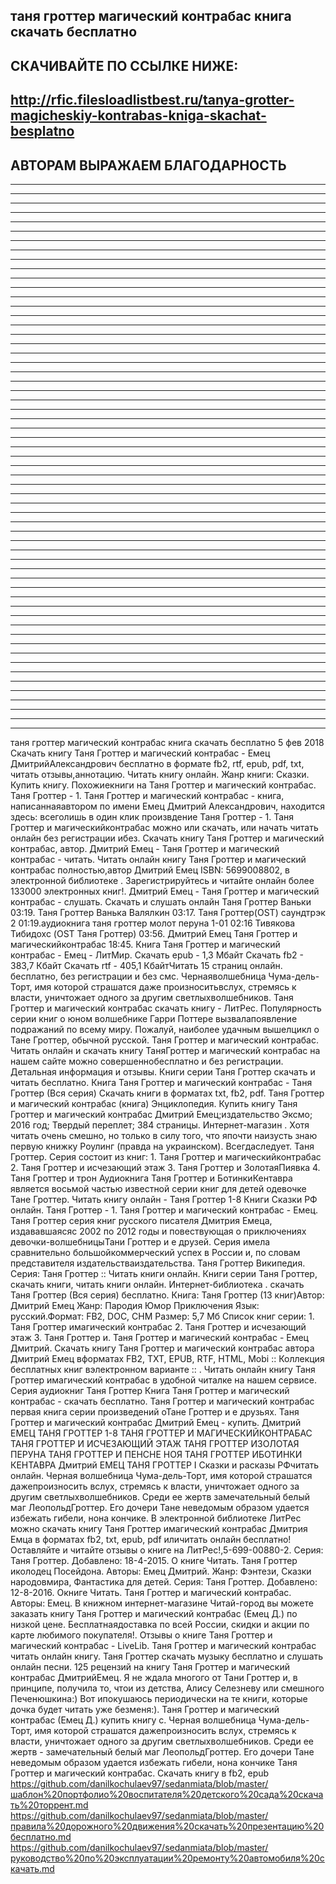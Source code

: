 таня гроттер магический контрабас книга скачать бесплатно
--------------------------------------------------
СКАЧИВАЙТЕ ПО ССЫЛКЕ НИЖЕ:
--------------------------------------------------
http://rfic.filesloadlistbest.ru/tanya-grotter-magicheskiy-kontrabas-kniga-skachat-besplatno
--------------------------------------------------
АВТОРАМ ВЫРАЖАЕМ БЛАГОДАРНОСТЬ
--------------------------------------------------
--------------------------------------------------
--------------------------------------------------
--------------------------------------------------
--------------------------------------------------
--------------------------------------------------
--------------------------------------------------
--------------------------------------------------
--------------------------------------------------
--------------------------------------------------
--------------------------------------------------
--------------------------------------------------
--------------------------------------------------
--------------------------------------------------
--------------------------------------------------
--------------------------------------------------
--------------------------------------------------
--------------------------------------------------
--------------------------------------------------
--------------------------------------------------
--------------------------------------------------
--------------------------------------------------
--------------------------------------------------
--------------------------------------------------
--------------------------------------------------
--------------------------------------------------
--------------------------------------------------
--------------------------------------------------
--------------------------------------------------
--------------------------------------------------
--------------------------------------------------
--------------------------------------------------
--------------------------------------------------
--------------------------------------------------
--------------------------------------------------
--------------------------------------------------
--------------------------------------------------
--------------------------------------------------
--------------------------------------------------
--------------------------------------------------
--------------------------------------------------
--------------------------------------------------
--------------------------------------------------
--------------------------------------------------
--------------------------------------------------
--------------------------------------------------
--------------------------------------------------
--------------------------------------------------
--------------------------------------------------
--------------------------------------------------
--------------------------------------------------
--------------------------------------------------
--------------------------------------------------
--------------------------------------------------
--------------------------------------------------
--------------------------------------------------
--------------------------------------------------
--------------------------------------------------
--------------------------------------------------
--------------------------------------------------
таня гроттер магический контрабас книга скачать бесплатно 5 фев 2018  Скачать книгу Таня Гроттер и магический контрабас - Емец ДмитрийАлександрович бесплатно в формате fb2, rtf, epub, pdf, txt, читать отзывы,аннотацию. Читать книгу онлайн. Жанр книги: Сказки. Купить книгу. Похожиекниги на Таня Гроттер и магический контрабас. Таня Гроттер - 1. Таня Гроттер и магический контрабас - книга, написаннаяавтором по имени Емец Дмитрий Александрович, находится здесь: всеголишь в один клик произвдение Таня Гроттер - 1. Таня Гроттер и магическийконтрабас можно или скачать, или начать читать онлайн без регистрации ибез. Скачать книгу Таня Гроттер и магический контрабас, автор. Дмитрий Емец - Таня Гроттер и магический контрабас - читать. Читать онлайн книгу Таня Гроттер и магический контрабас полностью,автор Дмитрий Емец ISBN: 5699008802, в электронной библиотеке . Зарегистрируйтесь и читайте онлайн более 133000 электронных книг!. Дмитрий Емец - Таня Гроттер и магический контрабас - слушать. Скачать и слушать онлайн Таня Гроттер  Ваньки 03:19. Таня Гроттер Ванька Валялкин 03:17. Таня Гроттер(OST)  саундтрэк 2 01:19.аудиокнига таня гроттер  молот перуна 1-01 02:16  Тивякова  Тибидохс (OST Таня Гроттер) 03:56. Дмитрий Емец  Таня Гроттер и магическийконтрабас 18:45. Книга Таня Гроттер и магический контрабас - Емец  - ЛитМир. Cкачать epub - 1,3 Мбайт Cкачать fb2 - 383,7 Кбайт Cкачать rtf - 405,1 КбайтЧитать 15 страниц онлайн. бесплатно, без регистрации и без смс. Чернаяволшебница Чума-дель-Торт, имя которой страшатся даже произноситьвслух, стремясь к власти, уничтожает одного за другим светлыхволшебников. Таня Гроттер и магический контрабас скачать книгу - ЛитРес. Популярность серии книг о юном волшебнике Гарри Поттере вызвалапоявление подражаний по всему миру. Пожалуй, наиболее удачным вышелцикл о Тане Гроттер, обычной русской. Таня Гроттер и магический контрабас. Читать онлайн и скачать книгу ТаняГроттер и магический контрабас на нашем сайте можно совершеннобесплатно и без регистрации. Детальная информация и отзывы. Книги серии Таня Гроттер скачать и читать бесплатно. Книга Таня Гроттер и магический контрабас  -
Таня Гроттер (Вся серия)  Скачать книги в форматах txt, fb2, pdf. Таня Гроттер и магический контрабас (книга)  Энциклопедия. Купить книгу Таня Гроттер и магический контрабас Дмитрий Емец;издательство Эксмо; 2016 год; Твердый переплет; 384 страницы. Интернет-магазин .  Хотя читать очень смешно, но только в силу того, что япочти наизусть знаю первую книжку Роулинг (правда на украинском). Всегдаследует. Таня Гроттер. Серия состоит из книг: 1. Таня Гроттер и магическийконтрабас 2. Таня Гроттер и исчезающий этаж 3. Таня Гроттер и ЗолотаяПиявка 4. Таня Гроттер и трон  Аудиокнига Таня Гроттер и БотинкиКентавра является восьмой частью известной серии книг для детей одевочке Тане Гроттер. Читать книгу онлайн - Таня Гроттер 1-8  Книги Сказки РФ онлайн. Таня Гроттер - 1. Таня Гроттер и магический контрабас - Емец. Таня Гроттер  серия книг русского писателя Дмитрия Емеца, издававшаясяс 2002 по 2012 годы и повествующая о приключениях девочки-волшебницыТани Гроттер и е друзей. Серия имела сравнительно большойкоммерческий успех в России и, по словам представителя издательстваиздательства. Таня Гроттер  Википедия. Серия: Таня Гроттер :: Читать книги онлайн. Книги серии Таня Гроттер, скачать книги, читать книги онлайн. Интернет-библиотека . скачать Таня Гроттер (Вся серия) бесплатно. Книга: Таня Гроттер (13 книг)Автор: Дмитрий Емец Жанр: Пародия  Юмор  Приключения Язык: русский.Формат: FB2, DOC, CHM Размер: 5,7 Мб Список книг серии: 1. Таня Гроттер имагический контрабас 2. Таня Гроттер и исчезающий этаж 3. Таня Гроттер и. Таня Гроттер и магический контрабас - Емец Дмитрий. Скачать книгу Таня Гроттер и магический контрабас автора Дмитрий Емец вформатах FB2, TXT, EPUB, RTF, HTML, Mobi :: Коллекция бесплатных книг вэлектронном варианте :: .  Читать онлайн книгу Таня Гроттер имагический контрабас в удобной читалке на нашем сервисе. Серия аудиокниг Таня Гроттер
Книга Таня Гроттер и магический контрабас - скачать бесплатно. Таня Гроттер и магический контрабас  первая книга серии произведений оТане Гроттер и е друзьях. Таня Гроттер и магический контрабас Дмитрий Емец - купить. Дмитрий ЕМЕЦ ТАНЯ ГРОТТЕР 1-8 ТАНЯ ГРОТТЕР И МАГИЧЕСКИЙКОНТРАБАС ТАНЯ ГРОТТЕР И ИСЧЕЗАЮЩИЙ ЭТАЖ ТАНЯ ГРОТТЕР ИЗОЛОТАЯ  ПЕРУНА ТАНЯ ГРОТТЕР И ПЕНСНЕ НОЯ ТАНЯ ГРОТТЕР ИБОТИНКИ КЕНТАВРА Дмитрий ЕМЕЦ ТАНЯ ГРОТТЕР I Сказки и расказы РФчитать онлайн. Черная волшебница Чума-дель-Торт, имя которой страшатся дажепроизносить вслух, стремясь к власти, уничтожает одного за другим светлыхволшебников. Среди ее жертв  замечательный белый маг ЛеопольдГроттер. Его дочери Тане неведомым образом удается избежать гибели, нона кончике. В электронной библиотеке ЛитРес можно скачать книгу Таня Гроттер имагический контрабас Дмитрия Емца в форматах fb2, txt, epub, pdf иличитать онлайн бесплатно! Оставляйте и читайте отзывы о книге на ЛитРес!,5-699-00880-2. Серия: Таня Гроттер. Добавлено: 18-4-2015. О книге  Читать. Таня Гроттер иколодец Посейдона. Авторы: Емец Дмитрий. Жанр: Фэнтези, Сказки народовмира, Фантастика для детей. Серия: Таня Гроттер. Добавлено: 12-8-2016. Окниге  Читать. Таня Гроттер и магический контрабас. Авторы: Емец. В книжном интернет-магазине Читай-город вы можете заказать книгу Таня Гроттер и магический контрабас (Емец Д.) по низкой цене. Бесплатнаядоставка по всей России, скидки и акции по карте любимого покупателя!. Отзывы о книге Таня Гроттер и магический контрабас - LiveLib. Таня Гроттер и магический контрабас читать онлайн книгу. Таня Гроттер скачать музыку бесплатно и слушать онлайн песни. 125 рецензий на книгу Таня Гроттер и магический контрабас ДмитрийЕмец. Я не ждала многого от Тани Гроттер и, в принципе, получила то, чтои  из детства, Алису Селезневу или смешного Печенюшкина:) Вот ипокушаюсь периодически на те книги, которые дочка будет читать уже безменя:). Таня Гроттер и магический контрабас (Емец Д.)  купить книгу с. Черная волшебница Чума-дель-Торт, имя которой страшатся дажепроизносить вслух, стремясь к власти, уничтожает одного за другим светлыхволшебников. Среди ее жертв - замечательный белый маг ЛеопольдГроттер. Его дочери Тане неведомым образом удается избежать гибели, нона кончике
Таня Гроттер и магический контрабас. Скачать книгу в fb2, epub
https://github.com/danilkochulaev97/sedanmiata/blob/master/шаблон%20портфолио%20воспитателя%20детского%20сада%20скачать%20торрент.md
https://github.com/danilkochulaev97/sedanmiata/blob/master/правила%20дорожного%20движения%20скачать%20презентацию%20бесплатно.md
https://github.com/danilkochulaev97/sedanmiata/blob/master/руководство%20по%20эксплуатации%20ремонту%20автомобиля%20скачать.md